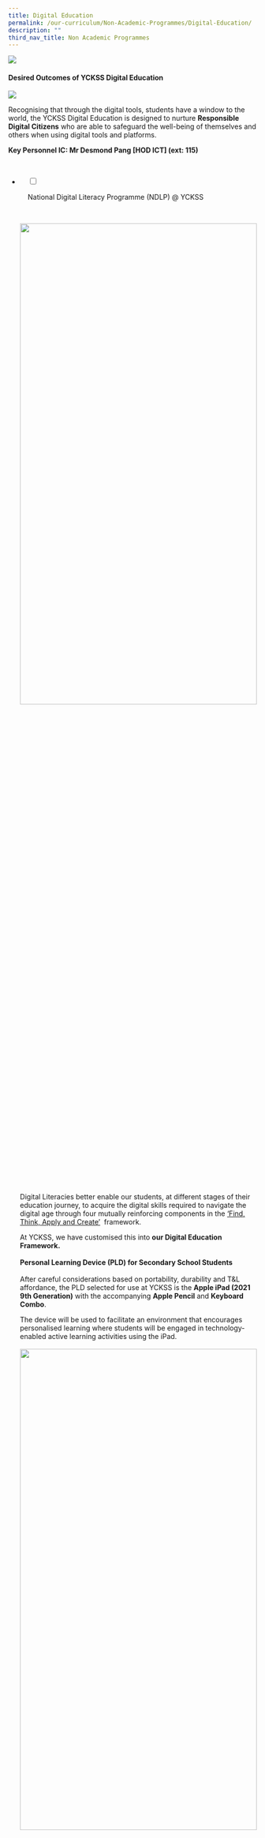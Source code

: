 ```yaml
---
title: Digital Education
permalink: /our-curriculum/Non-Academic-Programmes/Digital-Education/
description: ""
third_nav_title: Non Academic Programmes
---
```

![](/images/Our%20Curriculum/Non%20Academic%20Programmes/Digital%20Education/Digital%20Education/D1.png)

#### **Desired Outcomes of YCKSS Digital Education**

![](/images/Our%20Curriculum/Non%20Academic%20Programmes/Digital%20Education/Digital%20Education/D2.png)

Recognising that through the digital tools, students have a window to the world, the YCKSS Digital Education is designed to nurture **Responsible Digital Citizens** who are able to safeguard the well-being of themselves and others when using digital tools and platforms. 

**Key Personnel IC: Mr Desmond Pang \[HOD ICT\] (ext: 115)**

<ul class="jekyllcodex_accordion">

  <li>

    <input type="checkbox" id="accordion1">

    <label for="accordion1">National Digital Literacy Programme (NDLP) @ YCKSS</label>

    <div>

<p> <img style="width:100%;height:50%" src="/images/Our%20Curriculum/Non%20Academic%20Programmes/Digital%20Education/NDLP%20@%20YCKSS/N1.png"><br>
			
Digital Literacies better enable our students, at different stages of their education journey, to acquire the digital skills required to navigate the digital age through four mutually reinforcing components in the <a href="https://www.moe.gov.sg/microsites/cos2020/refreshing-our-curriculum/strengthen-digital-literacy.html">‘Find, Think, Apply and Create’</a>  framework. 

At YCKSS, we have customised this into <b>our Digital Education Framework.</b><br><br> 
	<b>Personal Learning Device (PLD) for Secondary School Students</b><br><br>
			After careful considerations based on portability, durability and T&L affordance, the PLD selected for use at YCKSS is the <b>Apple iPad (2021 9th Generation)</b> with the accompanying <b>Apple Pencil</b> and <b>Keyboard Combo</b>.<br>

The device will be used to facilitate an environment that encourages personalised learning where students will be engaged in technology-enabled active learning activities using the iPad.<br><br> 
			<img style="width:100%;height:50%" src="/images/Our%20Curriculum/Non%20Academic%20Programmes/Digital%20Education/NDLP%20@%20YCKSS/N2.png"><br>
			<img style="width:100%;height:50%" src="/images/Our%20Curriculum/Non%20Academic%20Programmes/Digital%20Education/NDLP%20@%20YCKSS/N3.jpg"><br>
	<img style="width:100%;height:50%" src="/images/Our%20Curriculum/Non%20Academic%20Programmes/Digital%20Education/NDLP%20@%20YCKSS/N4.jpg"><br><br>
	
<b>Warranty and Insurance</b><br>
	The device bundle will come with <b>3-Year AppleCare+ Warranty and 3-Year Insurance.</b><br>
	<style type="text/css">
.tg  {border-collapse:collapse;border-spacing:0;}
.tg td{border-color:black;border-style:solid;border-width:1px;font-family:Arial, sans-serif;font-size:14px;
  overflow:hidden;padding:10px 5px;word-break:normal;}
.tg th{border-color:black;border-style:solid;border-width:1px;font-family:Arial, sans-serif;font-size:14px;
  font-weight:normal;overflow:hidden;padding:10px 5px;word-break:normal;}
.tg .tg-6cv8{background-color:#616161;color:#FFF;font-weight:bold;text-align:left;vertical-align:top}
.tg .tg-jikt{background-color:#F1F1F1;text-align:left;vertical-align:top}
.tg .tg-ktyi{background-color:#FFF;text-align:left;vertical-align:top}
.tg .tg-0lax{text-align:left;vertical-align:top}
</style>
<table class="tg">
<thead>
  <tr>
    <th class="tg-6cv8">Insurance Coverage</th>
    <th class="tg-6cv8">Claimable</th>
  </tr>
</thead>
<tbody>
  <tr>
    <td class="tg-jikt">Fire</td>
    <td class="tg-jikt"> </td>
  </tr>
  <tr>
    <td class="tg-ktyi">Lightning</td>
    <td class="tg-ktyi"> </td>
  </tr>
  <tr>
    <td class="tg-jikt">Power Surges</td>
    <td class="tg-jikt">2 repairs or 1 replacement</td>
  </tr>
  <tr>
    <td class="tg-ktyi">Accidental Damage <span style="color:#000;background-color:#F1F1F1">?</span><br></td>
    <td class="tg-ktyi">(within the 3-year insurance coverage)</td>
  </tr>
  <tr>
    <td class="tg-jikt">Theft due to forcible entry</td>
    <td class="tg-jikt"> </td>
  </tr>
  <tr>
    <td class="tg-ktyi">Robbery</td>
    <td class="tg-0lax"></td>
  </tr>
</tbody>
</table><br>
			 Accidental loss will not be covered by insurance.<br><br>
			<b>Purchase of PLD</b><br><br>
			Singapore Citizen students can use their available <b>Edusave balance</b> to pay for the PLD after setting aside provision for payment of 2nd tier miscellaneous fees.<br>

MOE has provided a one-off Edusave top-up of $200 in 2020, to all eligible Singaporean students in primary and secondary schools. This is on top of the annual Edusave contribution of $290 for secondary students and $230 for primary students.<br>

<b>Subsidies</b> are available for students who require financial assistance to purchase a PLD.<br>
			
Please note that it is compulsory for all existing students on the MOE Financial Assistance Scheme to use their Edusave to pay for the PLD, after subsidies have been granted.<br>
			
Students under the MOE Financial Assistance _(FAS)_ Scheme for the year will automatically be subsidised for the PLD.<br>
			
Students who are currently not under the MOE Financial Assistance Scheme may apply for additional subsidy if their <b>Gross Household Income (GHI)</b> is $4,000 or less, or <b>Per Capita Income (PCI)</b> is $1,000 or less.Please collect the application form at the General Office.<br>
			
<b>“PCI”</b> refers to the Gross Household Income divided by the total number of family members in the household.<br><br>
			
<b>Device Management Application (DMA)</b><br>

			
To support the use of the PLD in the classroom, as well as safeguard students’ cyber wellness, the PLD will be pre-installed with a DMA.<br><br>

			
<b>Responsible Use of the PLD</b><br>
	
The school has in place measures to enable a safe and seamless learning environment for students.<br>
			
<img style="width:100%;height:50%" src="/images/Our%20Curriculum/Non%20Academic%20Programmes/Digital%20Education/NDLP%20@%20YCKSS/N5.jpg"><br>
			
The role of the parent is also key in partnering the school to support your child. Parents could refer to the school's <b>Digital Wellness Policy (DWP)</b> when helping to manage your child’s use of digital devices and platforms. The policy will help your child to understand digital wellness matters and to enable a conducive learning environment. The DWP can be found in the YCKSS Digital Student Handbook 2022.<br> 

The <b>Acceptable Use Policy (AUP)</b> sets out the rules and regulations that govern the use of PLD by students. This policy will serve to ensure the safe and secure use of the device, and facilitate effective learning with technology. The AUP can be found in the YCKSS Digital Student Handbook 2022.<br>
			
<img style="width:100%;height:50%" src="/images/Our%20Curriculum/Non%20Academic%20Programmes/Digital%20Education/NDLP%20@%20YCKSS/N6.jpg"><br><br>
			
<b>References & Enquiries</b><br><br>
			
Parents/Guardians can refer to the following materials listed below for additional information on the NDLP:<br><br>
			<a href="files/NDLP%20@%20YCKSS/YCKSS%20NDLP%20-%20Letter%20to%20Parents%202022%20Final.pdf">NDLP Principal's Letter to Parents/Guardians</a><br>
			<a href="files/NDLP%20@%20YCKSS/For%20Sharing%20NDLP%20-%20Briefing%20for%20Parents%2015%20Jan%202022.pdf">NDLP Parents' Briefing Slides (With FAQs)</a><br>
			<a href="files/NDLP%20@%20YCKSS/IP2%20-%20Parent%20Handbook%20I%20on%20Learning%20with%20a%20PLD_8%20Dec%2021.pdf">Parent Handbook I (Learning with a Personal Learning Device)</a><br>
			<a href="link">Parent Handbook II (Learning with a Personal Learning Device)</a><br>
			</p>

    </div>

</li>
	<li>

    <input type="checkbox" id="accordion2">

    <label for="accordion2">G-Suite for Education Workshop</label>

    <div>

      <p> </p>

    </div>

</li>
	
<li>

    <input type="checkbox" id="accordion3">

    <label for="accordion3">IMDA Lab on Wheels @ YCKSS</label>

    <div>

<p> </p>

    </div>

</li>
	
<li>

    <input type="checkbox" id="accordion4">

    <label for="accordion4">Digital Wellness</label>

    <div>

<p> </p>

  </div>

</li>
	
	

	
</ul>